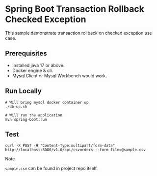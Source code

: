 # Spring Boot Transaction Rollback Checked Exception

This sample demonstrate transaction rollback on checked exception use case.

## Prerequisites

* Installed java 17 or above.
* Docker engine & cli.
* Mysql Client or Mysql Workbench would work.

## Run Locally

```shell
# Will bring mysql docker container up
./db-up.sh

# Will run the application
mvn spring-boot:run
```

## Test

```shell
curl -X POST -H "Content-Type:multipart/form-data" http://localhost:8080/v1.0/api/csvorders --form file=@sample.csv
```

> [!NOTE]
> `sample.csv` can be found in project repo itself.